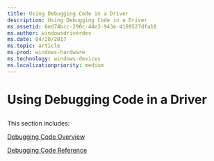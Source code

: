 ```yaml
---
title: Using Debugging Code in a Driver
description: Using Debugging Code in a Driver
ms.assetid: 6ed74bcc-290c-44e3-943e-4169527dfa18
ms.author: windowsdriverdev
ms.date: 04/20/2017
ms.topic: article
ms.prod: windows-hardware
ms.technology: windows-devices
ms.localizationpriority: medium
---
```


# Using Debugging Code in a Driver


## <span id="ddk_using_debugging_code_in_a_driver_tools"></span><span id="DDK_USING_DEBUGGING_CODE_IN_A_DRIVER_TOOLS"></span>


This section includes:

[Debugging Code Overview](debugging-code-overview.md)

[Debugging Code Reference](https://msdn.microsoft.com/library/windows/hardware/ff544622)

 

 





